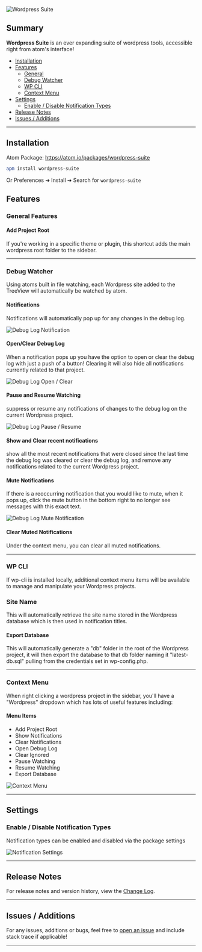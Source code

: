![Wordpress Suite](https://raw.githubusercontent.com/peterjohnhunt/wordpress-suite/master/assets/logo.png "Wordpress Suite")

## Summary
**Wordpress Suite** is an ever expanding suite of wordpress tools, accessible right from atom's interface!
* [Installation](#installation)
* [Features](#features)
    * [General](#general-features)
    * [Debug Watcher](#debug-watcher)
    * [WP CLI](#wp-cli)
    * [Context Menu](#context-menu)
* [Settings](#settings)
    * [Enable / Disable Notification Types](#enable-disable-notification-types)
* [Release Notes](#release-notes)
* [Issues / Additions](#issues-additions)

---

## Installation
Atom Package: https://atom.io/packages/wordpress-suite

```bash
apm install wordpress-suite
```
Or Preferences ➔ Install ➔ Search for `wordpress-suite`

## Features

### General Features

#### Add Project Root
If you're working in a specific theme or plugin, this shortcut adds the main wordpress root folder to the sidebar.

---

### Debug Watcher
Using atoms built in file watching, each Wordpress site added to the TreeView will automatically be watched by atom.

#### Notifications
Notifications will automatically pop up for any changes in the debug log.

![Debug Log Notification](https://raw.githubusercontent.com/peterjohnhunt/wordpress-suite/master/assets/notification.gif "Debug Log Notification")

#### Open/Clear Debug Log
When a notification pops up you have the option to open or clear the debug log with just a push of a button! Clearing it will also hide all notifications currently related to that project.

![Debug Log Open / Clear](https://raw.githubusercontent.com/peterjohnhunt/wordpress-suite/master/assets/open_clear.gif "Debug Log Open / Clear")

#### Pause and Resume Watching
suppress or resume any notifications of changes to the debug log on the current Wordpress project.

![Debug Log Pause / Resume ](https://raw.githubusercontent.com/peterjohnhunt/wordpress-suite/master/assets/pause_resume.gif "Debug Log Pause / Resume")

#### Show and Clear recent notifications
show all the most recent notifications that were closed since the last time the debug log was cleared or clear the debug log, and remove any notifications related to the current Wordpress project.

#### Mute Notifications
If there is a reoccurring notification that you would like to mute, when it pops up, click the mute button in the bottom right to no longer see messages with this exact text.

![Debug Log Mute Notification](https://raw.githubusercontent.com/peterjohnhunt/wordpress-suite/master/assets/mute.gif "Debug Log Mute Notification")

#### Clear Muted Notifications
Under the context menu, you can clear all muted notifications.

---

### WP CLI
If wp-cli is installed locally, additional context menu items will be available to manage and manipulate your Wordpress projects.

### Site Name
This will automatically retrieve the site name stored in the Wordpress database which is then used in notification titles.

#### Export Database
This will automatically generate a "db" folder in the root of the Wordpress project, it will then export the database to that db folder naming it "latest-db.sql" pulling from the credentials set in wp-config.php.

---

### Context Menu
When right clicking a wordpress project in the sidebar, you'll have a "Wordpress" dropdown which has lots of useful features including:

#### Menu Items
* Add Project Root
* Show Notifications
* Clear Notifications
* Open Debug Log
* Clear Ignored
* Pause Watching
* Resume Watching
* Export Database

![Context Menu](https://raw.githubusercontent.com/peterjohnhunt/wordpress-suite/master/assets/context.gif "Context Menu")

---

## Settings

### Enable / Disable Notification Types
Notification types can be enabled and disabled via the package settings

![Notification Settings](https://raw.githubusercontent.com/peterjohnhunt/wordpress-suite/master/assets/notification_settings.gif "Notification Settings")

---

## Release Notes
For release notes and version history, view the [Change Log](https://github.com/peterjohnhunt/wordpress-suite/blob/master/changelog.md#change-log).

---

## Issues / Additions
For any issues, additions or bugs, feel free to [open an issue](https://github.com/peterjohnhunt/wordpress-suite/issues/new) and include stack trace if applicable!

---